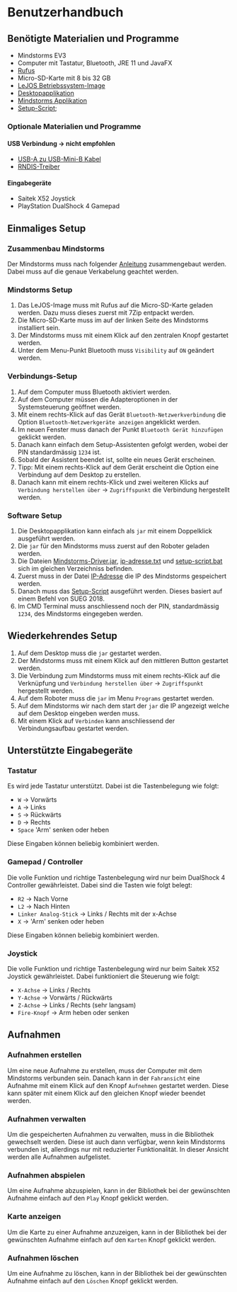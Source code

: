 # Benutzerhandbuch

## Benötigte Materialien und Programme

* Mindstorms EV3
* Computer mit Tastatur, Bluetooth, JRE 11 und JavaFX
* [Rufus](https://github.com/pbatard/rufus/releases/download/v3.14/rufus-3.14.exe)
* Micro-SD-Karte mit 8 bis 32 GB
* [LeJOS Betriebssystem-Image](/assets/mindstorms/LeJOS.7z)
* [Desktopapplikation](/assets/desktop/Mindstorms-Driver.jar)
* [Mindstorms Applikation](/assets/mindstorms/Mindstorms-Driver.jar)
* [Setup-Script](/assets/mindstorms/setup-script.bat);

### Optionale Materialien und Programme

#### USB Verbindung → nicht empfohlen
* [USB-A zu USB-Mini-B Kabel](https://www.bricklink.com/v2/catalog/catalogitem.page?P=10916#T=C&C=11)
* [RNDIS-Treiber](/assets/mindstorms/RNDIS)
  
#### Eingabegeräte
* Saitek X52 Joystick
* PlayStation DualShock 4 Gamepad

## Einmaliges Setup

### Zusammenbau Mindstorms

Der Mindstorms muss nach folgender [Anleitung](/assets/mindstorms/Mindstorms-Bauanleitung.pdf) zusammengebaut werden.
Dabei muss auf die genaue Verkabelung geachtet werden.

### Mindstorms Setup
1. Das LeJOS-Image muss mit Rufus auf die Micro-SD-Karte geladen werden. Dazu muss dieses zuerst mit 7Zip entpackt werden.
2. Die Micro-SD-Karte muss im auf der linken Seite des Mindstorms installiert sein.
3. Der Mindstorms muss mit einem Klick auf den zentralen Knopf gestartet werden.
4. Unter dem Menu-Punkt Bluetooth muss `Visibility` auf `ON` geändert werden.
  
### Verbindungs-Setup 
1. Auf dem Computer muss Bluetooth aktiviert werden.
2. Auf dem Computer müssen die Adapteroptionen in der Systemsteuerung geöffnet werden.
3. Mit einem rechts-Klick auf das Gerät `Bluetooth-Netzwerkverbindung` die Option `Bluetooth-Netzwerkgeräte anzeigen` angeklickt werden.
4. Im neuen Fenster muss danach der Punkt `Bluetooth Gerät hinzufügen` geklickt werden.
5. Danach kann einfach dem Setup-Assistenten gefolgt werden, wobei der PIN standardmässig `1234` ist.
6. Sobald der Assistent beendet ist, sollte ein neues Gerät erscheinen.
7. Tipp: Mit einem rechts-Klick auf dem Gerät erscheint die Option eine Verbindung auf dem Desktop zu erstellen.
8. Danach kann mit einem rechts-Klick und zwei weiteren Klicks auf `Verbindung herstellen über` → `Zugriffspunkt` die Verbindung hergestellt werden.

### Software Setup

1. Die Desktopapplikation kann einfach als `jar` mit einem Doppelklick ausgeführt werden.
2. Die `jar` für den Mindstorms muss zuerst auf den Roboter geladen werden.
3. Die Dateien [Mindstorms-Driver.jar](/assets/mindstorms/Mindstorms-Driver.jar), [ip-adresse.txt](/assets/mindstorms/ip-adresse.txt) und [setup-script.bat](/assets/mindstorms/setup-script.bat) sich im gleichen Verzeichniss befinden.
4. Zuerst muss in der Datei [IP-Adresse](/assets/mindstorms/ip-adresse.txt) die IP des Mindstorms gespeichert werden.
5. Danach muss das [Setup-Script](/assets/mindstorms/setup-script.bat) ausgeführt werden. Dieses basiert auf einem Befehl von SUEG 2018.
6. Im CMD Terminal muss anschliessend noch der PIN, standardmässig `1234`, des Mindstorms eingegeben werden.

## Wiederkehrendes Setup

1. Auf dem Desktop muss die `jar` gestartet werden.
2. Der Mindstorms muss mit einem Klick auf den mittleren Button gestartet werden.
3. Die Verbindung zum Mindstorms muss mit einem rechts-Klick auf die Verknüpfung und `Verbindung herstellen über` → `Zugriffspunkt` hergestellt werden.
4. Auf dem Roboter muss die `jar` im Menu `Programs` gestartet werden.
5. Auf dem Mindstorms wir nach dem start der `jar` die IP angezeigt welche auf dem Desktop eingeben werden muss.
6. Mit einem Klick auf `Verbinden` kann anschliessend der Verbindungsaufbau gestartet werden.

## Unterstützte Eingabegeräte

### Tastatur

Es wird jede Tastatur unterstützt. Dabei ist die Tastenbelegung wie folgt:
* `W` → Vorwärts
* `A` → Links
* `S` → Rückwärts
* `D` → Rechts
* `Space` 'Arm' senken oder heben

Diese Eingaben können beliebig kombiniert werden.

### Gamepad / Controller

Die volle Funktion und richtige Tastenbelegung wird nur beim DualShock 4 Controller
gewährleistet. Dabei sind die Tasten wie folgt belegt:

* `R2` → Nach Vorne
* `L2` → Nach Hinten
* `Linker Analog-Stick` → Links / Rechts mit der x-Achse
* `X` → 'Arm' senken oder heben

Diese Eingaben können beliebig kombiniert werden.

### Joystick

Die volle Funktion und richtige Tastenbelegung wird nur beim Saitek X52 Joystick
gewährleistet. Dabei funktioniert die Steuerung wie folgt:

* `X-Achse` → Links / Rechts
* `Y-Achse` → Vorwärts / Rückwärts
* `Z-Achse` → Links / Rechts (sehr langsam)
* `Fire-Knopf` → Arm heben oder senken


## Aufnahmen

### Aufnahmen erstellen
Um eine neue Aufnahme zu erstellen, muss der Computer mit dem Mindstorms verbunden sein.
Danach kann in der `Fahransicht` eine Aufnahme mit einem Klick auf den Knopf `Aufnehmen` gestartet werden.
Diese kann später mit einem Klick auf den gleichen Knopf wieder beendet werden.

### Aufnahmen verwalten
Um die gespeicherten Aufnahmen zu verwalten, muss in die Bibliothek gewechselt werden. Diese ist auch dann verfügbar, wenn kein 
Mindstorms verbunden ist, allerdings nur mit reduzierter Funktionalität. In dieser Ansicht werden alle Aufnahmen aufgelistet. 

### Aufnahmen abspielen
Um eine Aufnahme abzuspielen, kann in der Bibliothek bei der gewünschten Aufnahme einfach auf den `Play` Knopf geklickt werden.

### Karte anzeigen
Um die Karte zu einer Aufnahme anzuzeigen, kann in der Bibliothek bei der gewünschten Aufnahme einfach auf den `Karten` Knopf geklickt werden.

### Aufnahmen löschen
Um eine Aufnahme zu löschen, kann in der Bibliothek bei der gewünschten Aufnahme einfach auf den `Löschen` Knopf geklickt werden.